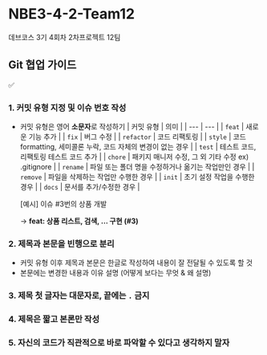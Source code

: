 # NBE3-4-2-Team12
데브코스 3기 4회차 2차프로젝트 12팀

## Git 협업 가이드
<aside>
✅

### 1. 커밋 유형 지정 및 이슈 번호 작성

- 커밋 유형은 영어 **소문자**로 작성하기
    | 커밋 유형 | 의미 |
    | --- | --- |
    | `feat`  | 새로운 기능 추가 |
    | `fix` | 버그 수정 |
    | `refactor` | 코드 리팩토링 |
    | `style`  | 코드 formatting, 세미콜론 누락, 코드 자체의 변경이 없는 경우 |
    | `test` | 테스트 코드, 리팩토링 테스트 코드 추가 |
    | `chore`  | 패키지 매니저 수정, 그 외 기타 수정 ex) .gitignore |
    | `rename` | 파일 또는 폴더 명을 수정하거나 옮기는 작업만인 경우 |
    | `remove` | 파일을 삭제하는 작업만 수행한 경우 |
    | `init`  | 초기 설정 작업을 수행한 경우 |
    | `docs`  | 문서를 추가/수정한 경우 |
    
    [예시]  이슈 #3번의 상품 개발
    
    → **feat: 상품 리스트, 검색, … 구현 (#3)**
    

### 2. 제목과 본문을 빈행으로 분리

- 커밋 유형 이후 제목과 본문은 한글로 작성하여 내용이 잘 전달될 수 있도록 할 것
- 본문에는 변경한 내용과 이유 설명 (어떻게 보다는 무엇 & 왜 설명)

### 3. 제목 첫 글자는 대문자로, 끝에는 `.` 금지

### 4. 제목은 짧고 본론만 작성

### 5. 자신의 코드가 직관적으로 바로 파악할 수 있다고 생각하지 말자

</aside>
